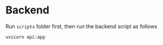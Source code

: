 # Backend

Run `scripts` folder first, then run the
backend script as follows

``` sh
uvicorn api:app
```
